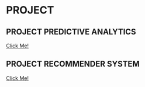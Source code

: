 # PROJECT

## PROJECT PREDICTIVE ANALYTICS 

[Click Me!](https://github.com/renol767/ML_Terapan_MyProject/tree/master/Predictive%20Analytics)

## PROJECT RECOMMENDER SYSTEM

[Click Me!](https://github.com/renol767/ML_Terapan_MyProject/tree/master/Recommender%20System)